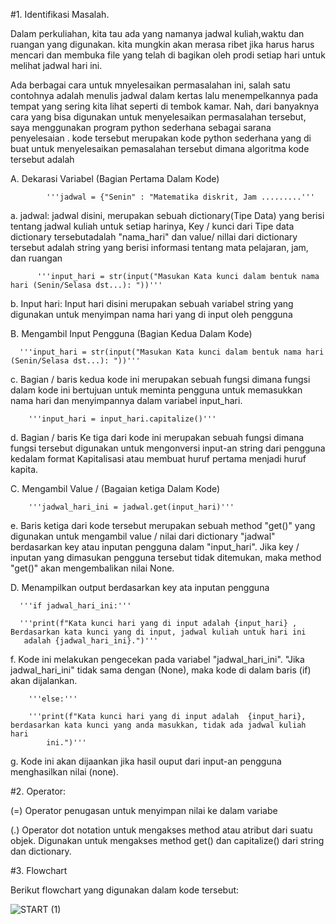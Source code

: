 #1. Identifikasi Masalah.
   
   Dalam perkuliahan, kita tau ada yang namanya jadwal kuliah,waktu dan ruangan yang digunakan.
   kita mungkin akan merasa ribet jika harus harus mencari dan membuka file yang telah di bagikan oleh prodi setiap hari untuk melihat 
   jadwal hari ini.
   
   Ada berbagai cara untuk mnyelesaikan permasalahan ini, salah satu contohnya adalah menulis jadwal dalam kertas lalu menempelkannya 
   pada tempat yang sering kita lihat seperti di tembok kamar. 
   Nah, dari banyaknya cara yang bisa digunakan untuk menyelesaikan permasalahan tersebut, saya menggunakan program python sederhana 
   sebagai sarana penyelesaian .
   kode tersebut merupakan kode python sederhana yang di buat untuk menyelesaikan pemasalahan tersebut dimana algoritma kode tersebut 
   adalah
   
A. Dekarasi Variabel (Bagian Pertama 	Dalam Kode)

   			'''jadwal = {"Senin" : "Matematika diskrit, Jam .........'''

a. jadwal: jadwal disini, merupakan sebuah dictionary(Tipe Data) yang berisi tentang jadwal kuliah untuk setiap harinya, Key / kunci 
   dari Tipe data dictionary tersebutadalah "nama_hari" dan value/ nillai dari dictionary tersebut adalah string yang berisi informasi 
   tentang mata pelajaran, jam, dan ruangan
      
 		  '''input_hari = str(input("Masukan Kata kunci dalam bentuk nama hari (Senin/Selasa dst...): "))'''

b. Input hari: Input hari disini merupakan sebuah variabel string yang digunakan untuk menyimpan nama hari yang di input oleh pengguna

B. Mengambil Input Pengguna (Bagian Kedua Dalam Kode)

      '''input_hari = str(input("Masukan Kata kunci dalam bentuk nama hari (Senin/Selasa dst...): "))'''
   
c. Bagian / baris kedua kode ini merupakan sebuah fungsi dimana fungsi dalam kode ini bertujuan untuk meminta pengguna untuk 
   memasukkan nama hari dan menyimpannya dalam variabel input_hari.

    	'''input_hari = input_hari.capitalize()'''
   
d. Bagian / baris Ke tiga dari kode ini merupakan sebuah fungsi dimana fungsi tersebut digunakan untuk mengonversi input-an string 
   dari pengguna kedalam format Kapitalisasi atau membuat huruf pertama menjadi huruf kapita.

C. Mengambil Value / (Bagaian ketiga Dalam Kode)

   	  	'''jadwal_hari_ini = jadwal.get(input_hari)'''
   
e. Baris ketiga dari kode tersebut merupakan sebuah method "get()" yang digunakan untuk mengambil value / nilai dari dictionary 
  "jadwal" berdasarkan key atau inputan pengguna dalam "input_hari". Jika key / inputan yang dimasukan pengguna tersebut tidak ditemukan, 
   maka method "get()" akan mengembalikan nilai None.
   
D. Menampilkan output berdasarkan key ata inputan pengguna

   	  '''if jadwal_hari_ini:'''
   
   	  '''print(f"Kata kunci hari yang di input adalah {input_hari} , Berdasarkan kata kunci yang di input, jadwal kuliah untuk hari ini 
   	   adalah {jadwal_hari_ini}.")'''
   
f. Kode ini melakukan pengecekan pada variabel "jadwal_hari_ini". "Jika jadwal_hari_ini" tidak sama dengan (None), maka kode di dalam 
   baris (if) akan dijalankan.
      
  		'''else:'''
  
  		'''print(f"Kata kunci hari yang di input adalah  {input_hari}, berdasarkan kata kunci yang anda masukkan, tidak ada jadwal kuliah hari 
			ini.")'''
  
g. Kode ini akan dijaankan jika hasil ouput dari input-an pengguna menghasilkan nilai (none).

#2. Operator:

   (=) Operator penugasan untuk menyimpan nilai ke dalam variabe
   
   (.) Operator dot notation untuk mengakses method atau atribut dari suatu objek. Digunakan untuk mengakses method get() dan 
   capitalize() dari string dan dictionary.

#3. Flowchart

Berikut flowchart yang digunakan dalam kode tersebut:
    

![START (1)](https://github.com/Rifyal05/TugasAlgoritma1/assets/145568253/cb3dfd1b-a2c4-48e7-a5a2-7c2342000b48)
